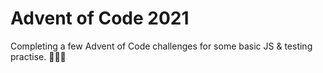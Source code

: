 # Advent of Code 2021
Completing a few Advent of Code challenges for some basic JS &amp; testing practise. 🎄🧑‍🎄
